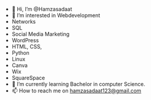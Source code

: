 - 👋 Hi, I’m @Hamzasadaat
- 👀 I’m interested in Webdevelopment
- Networks
- SQL
- Social Media Marketing
- WordPress
- HTML, CSS,
- Python
- Linux
- Canva
- Wix
- SquareSpace
- 🌱 I’m currently learning Bachelor in computer Science.
- 📫 How to reach me on hamzasadaat123@gmail.com

<!---
Hamzasadaat/Hamzasadaat is a ✨ special ✨ repository because its `README.md` (this file) appears on your GitHub profile.
You can click the Preview link to take a look at your changes.
--->
